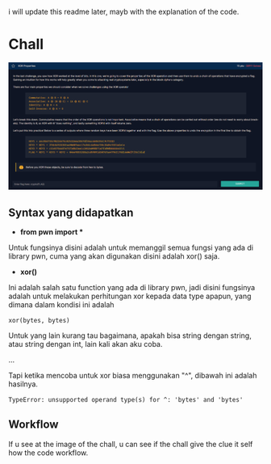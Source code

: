 <p>i will update this readme later, mayb with the explanation of the code. </p>

# Chall
<img src="img/properties.png">

## Syntax yang didapatkan

* __from pwn import *__

Untuk fungsinya disini adalah untuk memanggil semua fungsi yang ada di library pwn, cuma yang akan digunakan disini adalah xor() saja.

* __xor()__

Ini adalah salah satu function yang ada di library pwn, jadi disini fungsinya adalah untuk melakukan perhitungan xor kepada data type apapun, yang dimana dalam kondisi ini adalah

```
xor(bytes, bytes)
```

Untuk yang lain kurang tau bagaimana, apakah bisa string dengan string, atau string dengan int, lain kali akan aku coba.

...

Tapi ketika mencoba untuk xor biasa menggunakan "^", dibawah ini adalah hasilnya.

```
TypeError: unsupported operand type(s) for ^: 'bytes' and 'bytes'
```

## Workflow
<p>If u see at the image of the chall, u can see if the chall give the clue it self how the code workflow.</p>
